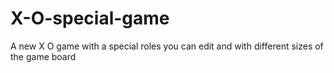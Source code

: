 # X-O-special-game
A new X O game with a special roles you can edit and with different sizes of the game board  
